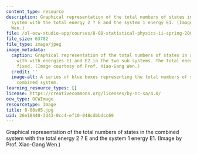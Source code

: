 ```yaml
---
content_type: resource
description: Graphical representation of the total numbers of states in the combined
  system with the total energy 2 ? E and the system 1 energy E1. (Image by Prof. Xiao-Gang
  Wen.)
file: /ol-ocw-studio-app/courses/8-08-statistical-physics-ii-spring-2005/26e184403d430cc4ef10048cdbbdcc69_8-08s05.jpg
file_size: 63782
file_type: image/jpeg
image_metadata:
  caption: Graphical representation of the total numbers of states in a combined system
    with with energies E1 and E2 in the two sub systems. The total energy E1+E2 is
    fixed. (Image courtesy of Prof. Xiao-Gang Wen.)
  credit: ''
  image-alt: A series of blue boxes representing the total numbers of states in a
    combined system.
learning_resource_types: []
license: https://creativecommons.org/licenses/by-nc-sa/4.0/
ocw_type: OCWImage
resourcetype: Image
title: 8-08s05.jpg
uid: 26e18440-3d43-0cc4-ef10-048cdbbdcc69
---
```

Graphical representation of the total numbers of states in the combined system with the total energy 2 ? E and the system 1 energy E1. (Image by Prof. Xiao-Gang Wen.)